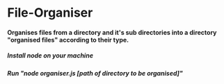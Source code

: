 # File-Organiser
#### Organises files from a directory and it's sub directories into a directory "organised files" according to their type.

##### Install node on your machine
##### Run "node organiser.js [path of directory to be organised]"
